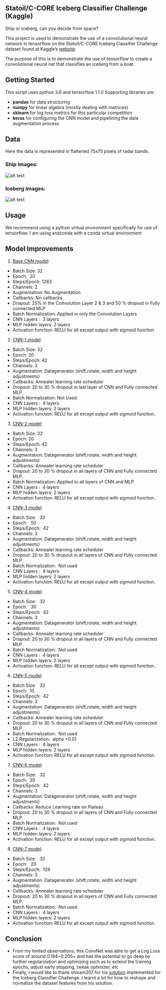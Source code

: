 ## Statoil/C-CORE Iceberg Classifier Challenge (Kaggle)
Ship or iceberg, can you decide from space?

This project is used to demonstrate the use of a convolutional neural network in tensorflow on the Statoil/C-CORE Iceberg Classifier Challenge dataset found at Kaggle’s [website](https://www.kaggle.com/c/statoil-iceberg-classifier-challenge/data)

The purpose of this is to demonstrate the use of tensorflow to create a convolutional neural net that classifies an iceberg from a boat.

## Getting Started
This script uses python 3.6 and tensorflow 1.1.0
Supporting libraries are:
* **pandas** for data structuring
* **numpy** for linear algebra (mostly dealing with matrices)
* **sklearn** for log loss metrics for this particular competition
* **keras** for configuring the CNN model and pipelining the data augmentation process 

## Data
Here the data is represented in flattened 75x75 pixels of radar bands.
### Ship Images:
![alt text](https://i.imgur.com/wmnljrR.png "ship")
### Iceberg Images:
![alt text](https://i.imgur.com/ZrqG4aL.png "iceberg")

## Usage
We recommend using a python virtual environment specifically for use of tensorflow. I am using anaconda with a conda virtual environment



## Model Improvements 

1. [Base CNN model](https://github.com/dbrownambi/iceberg-ship-classification/blob/master/Models/Base%20CNN%20model.py):
* Batch Size:   32 
* Epoch:  20
* Steps/Epoch: 1283
* Channels: 2
* Augmentation: No Augmentation
* Callbacks: No callbacks
* Dropout: 25% in the Convolution Layer 2 & 3 and 50 % dropout in Fully connected MLP
* Batch Normalization: Applied in only the Convolution Layers
* CNN Layers :  3 layers
* MLP hidden layers: 2 layers
* Activation function: RELU for all except output with sigmoid function

2. [CNN-1 model](https://github.com/dbrownambi/iceberg-ship-classification/blob/master/Models/CNN-1%20model.py):
* Batch Size:   32       
* Epoch:  20        
* Steps/Epoch:   42        
* Channels: 3      
* Augmentation: Datagenerator (shift,rotate, width and height adjustments)        
* Callbacks: Annealer learning rate scheduler       
* Dropout: 20 to 30 % dropout in last layer of CNN and Fully connected MLP.
* Batch Normalization: Not Used.
* CNN Layers :  4 layers              
* MLP hidden layers: 2 layers
* Activation function: RELU for all except output with sigmoid function.

3. [CNN-2 model](https://github.com/dbrownambi/iceberg-ship-classification/blob/master/Models/CNN-2%20model.py): 
* Batch Size:   32       
* Epoch:  20        
* Steps/Epoch:   42        
* Channels: 3      
* Augmentation: Datagenerator (shift,rotate, width and height adjustments)        
* Callbacks: Annealer learning rate scheduler       
* Dropout: 20 to 30 % dropout in all layers of CNN and Fully connected MLP.
* Batch Normalization: Applied to all layers of CNN and MLP.
* CNN Layers :  4 layers              
* MLP hidden layers: 2 layers
* Activation function: RELU for all except output with sigmoid function.

4. [CNN-3 model](https://github.com/dbrownambi/iceberg-ship-classification/blob/master/Models/CNN-3%20model.py): 
* Batch Size:   32       
* Epoch:   50        
* Steps/Epoch:  42        
* Channels: 3      
* Augmentation: Datagenerator (shift,rotate, width and height adjustments)        
* Callbacks: Annealer learning rate scheduler       
* Dropout: 20 to 30 % dropout in all layers of CNN and Fully connected MLP.
* Batch Normalization:  Not used
* CNN Layers :  4 layers              
* MLP hidden layers: 2 layers
* Activation function: RELU for all except output with sigmoid function.

5. [CNN-4 model](https://github.com/dbrownambi/iceberg-ship-classification/blob/master/Models/CNN-4%20model.py): 
* Batch Size:   32       
* Epoch:   30        
* Steps/Epoch:  42        
* Channels: 3      
* Augmentation: Datagenerator (shift,rotate, width and height adjustments)        
* Callbacks: Annealer learning rate scheduler       
* Dropout: 20 to 30 % dropout in all layers of CNN and Fully connected MLP.
* Batch Normalization:  Not used            
* CNN Layers :  4 layers              
* MLP hidden layers: 2 layers
* Activation function: RELU for all except output with sigmoid function.
            
6. [CNN-5 model](https://github.com/dbrownambi/iceberg-ship-classification/blob/master/Models/CNN-5%20model.py): 
* Batch Size:   32       
* Epoch:  10      
* Steps/Epoch:  42        
* Channels: 3      
* Augmentation: Datagenerator (shift,rotate, width and height adjustments)        
* Callbacks: Annealer learning rate scheduler       
* Dropout: 20 to 30 % dropout in all layers of CNN and Fully connected MLP.
* Batch Normalization:  Not used
* L2 Regularization:  alpha =0.01
* CNN Layers :  4 layers
* MLP hidden layers: 2 layers
* Activation function: RELU for all except output with sigmoid function.

7. [CNN-6 model](https://github.com/dbrownambi/iceberg-ship-classification/blob/master/Models/CNN-6%20model.py): 
* Batch Size:   32       
* Epoch:  30     
* Steps/Epoch:  42        
* Channels: 3      
* Augmentation: Datagenerator (shift,rotate, width and height adjustments)        
* Callbacks: Reduce Learning rate on Plateau     
* Dropout: 20 to 30 % dropout in all layers of CNN and Fully connected MLP.
* Batch Normalization:  Not used
* CNN Layers :  4 layers              
* MLP hidden layers: 2 layers
* Activation function: RELU for all except output with sigmoid function.

8. [CNN-7 model](https://github.com/dbrownambi/iceberg-ship-classification/blob/master/Models/CNN-7%20model.py):
* Batch Size:   32       
* Epoch:   20       
* Steps/Epoch:  128        
* Channels: 3      
* Augmentation: Datagenerator (shift,rotate, width and height adjustments)        
* Callbacks: Annealer learning rate scheduler       
* Dropout: 20 to 30 % dropout in all layers of CNN and Fully connected MLP.
* Batch Normalization:  Not used
* CNN Layers :  4 layers              
* MLP hidden layers: 2 layers
* Activation function: RELU for all except output with sigmoid function.
     

## Conclusion

* From my limited observations, this ConvNet was able to get a Log Loss score of around 0.194~0.205+ and has the potential to go deep by further regularization and optimizing such as to extend the training epochs, adjust early stopping, tweak optimizer, etc
* Finally, I would like to thank shivam207 for his [solution](https://github.com/shivam207/iceberg_challenge) implemented for the Iceberg Classifier Challenge. I learnt a lot for how to reshape and normalize the dataset features from his solution.


